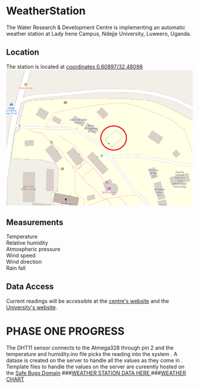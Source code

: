 # WeatherStation
The Water Research & Development Centre is implementing an automatic weather station at Lady Irene Campus, Ndejje University, Luweero, Uganda.

## Location
The station is located at [coordinates 0.60897/32.48098](https://www.openstreetmap.org/#map=19/0.60897/32.48098)
![](Images/map.png "Location 0.60897/32.48098")

## Measurements 
Temperature\
Relative humidity\
Atmospheric pressure\
Wind speed\
Wind direction\
Rain fall

## Data Access
Current readings will be accessible at the [centre's website](https://nduwrdc.org) and the [University's website](https://www.ndejjeuniversity.ac.ug/).
# PHASE ONE PROGRESS 
The DHT11 sensor connects to the Atmega328 through pin 2 and the temperature and humidity.ino file picks the reading into the system . A datase is created on the 
server to handle all the values as they come in . Template files to handle the values on the server are cureently hosted on the [Safe Bugs Domain](https://www.safebugsug.com/weather-chart.php) 
###[WEATHER STATION DATA HERE ](https://www.safebugsug.com/weather-data.php)
###[WEATHER CHART](https://www.safebugsug.com/weather-chart.php)
